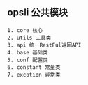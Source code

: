## opsli 公共模块
    1. core 核心
    2. utils 工具类
    3. api 统一RestFul返回API
    4. base 基础类
    5. conf 配置类
    6. constant 常量类
    7. excption 异常类
